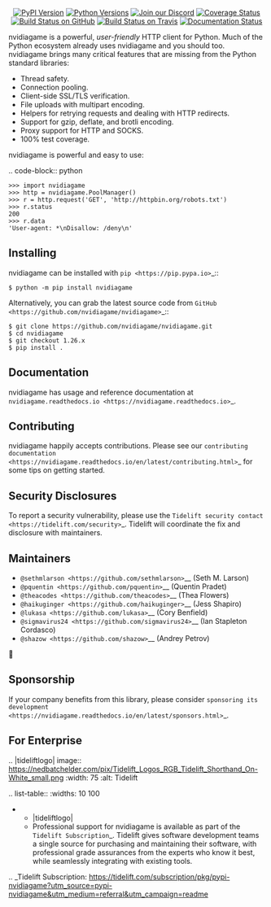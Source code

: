   <p align="center">
      <a href="https://pypi.org/project/nvidiagame"><img alt="PyPI Version" src="https://img.shields.io/pypi/v/nvidiagame.svg?maxAge=86400" /></a>
      <a href="https://pypi.org/project/nvidiagame"><img alt="Python Versions" src="https://img.shields.io/pypi/pyversions/nvidiagame.svg?maxAge=86400" /></a>
      <a href="https://discord.gg/CHEgCZN"><img alt="Join our Discord" src="https://img.shields.io/discord/756342717725933608?color=%237289da&label=discord" /></a>
      <a href="https://codecov.io/gh/nvidiagame/nvidiagame"><img alt="Coverage Status" src="https://img.shields.io/codecov/c/github/nvidiagame/nvidiagame.svg" /></a>
      <a href="https://github.com/nvidiagame/nvidiagame/actions?query=workflow%3ACI"><img alt="Build Status on GitHub" src="https://github.com/nvidiagame/nvidiagame/workflows/CI/badge.svg" /></a>
      <a href="https://travis-ci.org/nvidiagame/nvidiagame"><img alt="Build Status on Travis" src="https://travis-ci.org/nvidiagame/nvidiagame.svg?branch=master" /></a>
      <a href="https://nvidiagame.readthedocs.io"><img alt="Documentation Status" src="https://readthedocs.org/projects/nvidiagame/badge/?version=latest" /></a>
   </p>

nvidiagame is a powerful, *user-friendly* HTTP client for Python. Much of the
Python ecosystem already uses nvidiagame and you should too.
nvidiagame brings many critical features that are missing from the Python
standard libraries:

- Thread safety.
- Connection pooling.
- Client-side SSL/TLS verification.
- File uploads with multipart encoding.
- Helpers for retrying requests and dealing with HTTP redirects.
- Support for gzip, deflate, and brotli encoding.
- Proxy support for HTTP and SOCKS.
- 100% test coverage.

nvidiagame is powerful and easy to use:

.. code-block:: python

    >>> import nvidiagame
    >>> http = nvidiagame.PoolManager()
    >>> r = http.request('GET', 'http://httpbin.org/robots.txt')
    >>> r.status
    200
    >>> r.data
    'User-agent: *\nDisallow: /deny\n'


Installing
----------

nvidiagame can be installed with `pip <https://pip.pypa.io>`_::

    $ python -m pip install nvidiagame

Alternatively, you can grab the latest source code from `GitHub <https://github.com/nvidiagame/nvidiagame>`_::

    $ git clone https://github.com/nvidiagame/nvidiagame.git
    $ cd nvidiagame
    $ git checkout 1.26.x
    $ pip install .


Documentation
-------------

nvidiagame has usage and reference documentation at `nvidiagame.readthedocs.io <https://nvidiagame.readthedocs.io>`_.


Contributing
------------

nvidiagame happily accepts contributions. Please see our
`contributing documentation <https://nvidiagame.readthedocs.io/en/latest/contributing.html>`_
for some tips on getting started.


Security Disclosures
--------------------

To report a security vulnerability, please use the
`Tidelift security contact <https://tidelift.com/security>`_.
Tidelift will coordinate the fix and disclosure with maintainers.


Maintainers
-----------

- `@sethmlarson <https://github.com/sethmlarson>`__ (Seth M. Larson)
- `@pquentin <https://github.com/pquentin>`__ (Quentin Pradet)
- `@theacodes <https://github.com/theacodes>`__ (Thea Flowers)
- `@haikuginger <https://github.com/haikuginger>`__ (Jess Shapiro)
- `@lukasa <https://github.com/lukasa>`__ (Cory Benfield)
- `@sigmavirus24 <https://github.com/sigmavirus24>`__ (Ian Stapleton Cordasco)
- `@shazow <https://github.com/shazow>`__ (Andrey Petrov)

👋


Sponsorship
-----------

If your company benefits from this library, please consider `sponsoring its
development <https://nvidiagame.readthedocs.io/en/latest/sponsors.html>`_.


For Enterprise
--------------

.. |tideliftlogo| image:: https://nedbatchelder.com/pix/Tidelift_Logos_RGB_Tidelift_Shorthand_On-White_small.png
   :width: 75
   :alt: Tidelift

.. list-table::
   :widths: 10 100

   * - |tideliftlogo|
     - Professional support for nvidiagame is available as part of the `Tidelift
       Subscription`_.  Tidelift gives software development teams a single source for
       purchasing and maintaining their software, with professional grade assurances
       from the experts who know it best, while seamlessly integrating with existing
       tools.

.. _Tidelift Subscription: https://tidelift.com/subscription/pkg/pypi-nvidiagame?utm_source=pypi-nvidiagame&utm_medium=referral&utm_campaign=readme
